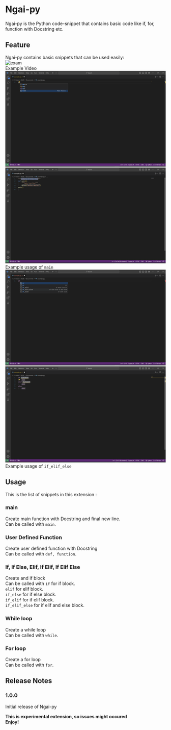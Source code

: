 # Ngai-py

Ngai-py is the Python code-snippet that contains basic code like if, for, function with Docstring etc.

## Feature
Ngai-py contains basic snippets that can be used easily:<br />
![exam](https://raw.githubusercontent.com/GA-IA/Ngai-py/main/readmefiles/example.gif)<br />
Example Video<br />
![main1](https://raw.githubusercontent.com/GA-IA/Ngai-py/main/readmefiles/main1.png)<br />
![main2](https://raw.githubusercontent.com/GA-IA/Ngai-py/main/readmefiles/main2.png)<br />
Example usage of <code>main</code><br />
![if1](https://raw.githubusercontent.com/GA-IA/Ngai-py/main/readmefiles/if1.png)<br />
![if2](https://raw.githubusercontent.com/GA-IA/Ngai-py/main/readmefiles/if2.png)<br />
Example usage of <code>if_elif_else</code><br />

## Usage
This is the list of snippets in this extension :
### main
Create main function with Docstring and final new line.<br />
Can be called with <code>main</code>.
### User Defined Function
Create user defined function with Docstring<br />
Can be called with <code>def, function</code>.
### If, If Else, Elif, If Elif, If Elif Else
Create and if block<br />
Can be called with <code>if</code> for if block.<br />
<code>elif</code> for elif block.<br />
<code>if_else</code> for if else block.<br />
<code>if_elif</code> for if elif block.<br />
 <code>if_elif_else</code> for if elif and else block.
### While loop
Create a while loop<br />
Can be called with <code>while</code>.
### For loop
Create a for loop<br />
Can be called with <code>for</code>.
## Release Notes

### 1.0.0

Initial release of Ngai-py

**This is experimental extension, so issues might occured**<br/>
**Enjoy!**

